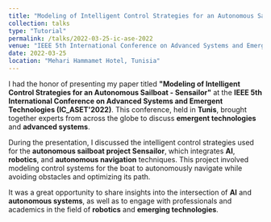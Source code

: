 ```yaml
---
title: "Modeling of Intelligent Control Strategies for an Autonomous Sailboat - Sensailor"
collection: talks
type: "Tutorial"
permalink: /talks/2022-03-25-ic-ase-2022
venue: "IEEE 5th International Conference on Advanced Systems and Emergent Technologies (IC_ASET'2022)"
date: 2022-03-25
location: "Mehari Hammamet Hotel, Tunisia"
---
```


I had the honor of presenting my paper titled **"Modeling of Intelligent Control Strategies for an Autonomous Sailboat - Sensailor"** at the **IEEE 5th International Conference on Advanced Systems and Emergent Technologies (IC_ASET'2022)**. This conference, held in **Tunis**, brought together experts from across the globe to discuss **emergent technologies** and **advanced systems**.

During the presentation, I discussed the intelligent control strategies used for the **autonomous sailboat project Sensailor**, which integrates **AI**, **robotics**, and **autonomous navigation** techniques. This project involved modeling control systems for the boat to autonomously navigate while avoiding obstacles and optimizing its path.

It was a great opportunity to share insights into the intersection of **AI** and **autonomous systems**, as well as to engage with professionals and academics in the field of **robotics** and **emerging technologies**.
